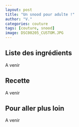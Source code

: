 ```yaml
---
layout: post
title: "Un snood pour adulte !"
author: "V."
categories: couture
tags: [couture, snood]
image: DSC00205_CUSTOM.JPG
---
```


## Liste des ingrédients

A venir

## Recette

A venir

## Pour aller plus loin

A venir